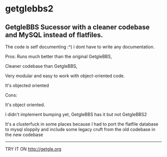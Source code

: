 # getglebbs2
GetgleBBS Sucessor with a cleaner codebase and MySQL instead of flatfiles.
--------------------------------------------------------------------------
The code is self documenting :^) i dont have to write any documentation.

Pros:
Runs much better than the original GetgleBBS,

Cleaner codebase than GetgleBBS,

Very modular and easy to work with object-oriented code.

It's objected oriented

Cons:

It's object oriented.


I didn't implement bumping yet, GetgleBBS has it but not GetgleBBS2


It's a clusterfuck in some places because I had to port the flatfile database to mysql sloppily and include some legacy cruft from the old codebase in the new codebase

---
TRY IT ON http://getgle.org
